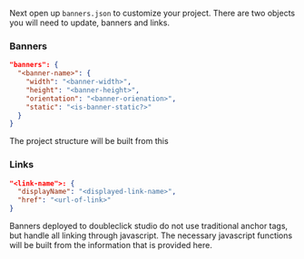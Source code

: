 Next open up `banners.json` to customize your project. There are two objects you will need to update, banners and links.

### Banners

```json
"banners": {
  "<banner-name>": {
    "width": "<banner-width>",
    "height": "<banner-height>",
    "orientation": "<banner-orienation>",
    "static": "<is-banner-static?>"
  }
}
```

The project structure will be built from this   

### Links
```json
"<link-name">: {
  "displayName": "<displayed-link-name>",
  "href": "<url-of-link>"
}
```

Banners deployed to doubleclick studio do not use traditional anchor tags, but handle all linking through javascript. The necessary javascript functions will be built from the information that is provided here.
